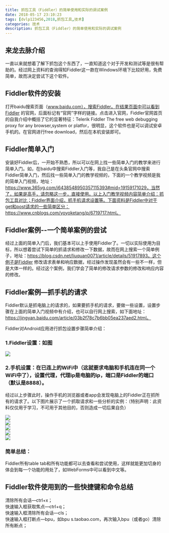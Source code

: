 ```yaml
---
title: 抓包工具（Fiddler）的简单使用和实际的调试案例
date: 2018-05-17 23:10:23
tags: [dvlp123456,2018,抓包工具,技术]
categories: 技术
description: 抓包工具（Fiddler）的简单使用和实际的调试案例
---
```


## 来龙去脉介绍  

一直以来就想着了解下抓包这个东西了，一直知道这个对于开发和测试等是很有帮助的。经过网上资料的查询得知Fiddler这一款在Windows环境下比较好用，免费简单，故而决定尝试下这个软件。   
<!--more-->

## Fiddler软件的安装  

打开baidu搜索页面（www.baidu.com），搜索Fiddler。在结果页面中可以看到Fiddler 的官网，后面标记有“官网”字样的链接。点击进入官网，Fiddler官网首页的自我介绍中概括了它的显著特征：Telerik Fiddler The free web debugging proxy for any browser,system or platfor，很明显，这个软件也是可以调试安卓手机的。在官网进行free download，然后在本机安装即可。  

## Fiddler简单入门  

安装好Fiddler后，一开始不熟悉，所以可以在网上找一些简单入门的教学来进行简单入门。如，在baidu中搜索Fiddler入门等，我自己是在头条官网中搜索Fiddler简单入门，然后找一些简单入门的教学视频的，下面的一个教学视频是我的简单入门视频，地址：https://www.365yg.com/i6438548950357115393#mid=19159171029，当然了，如果是高手，请忽略这一步，直接使用。以上入门教学视频内容简单介绍：抓包工具对比；Fiddler界面介绍，抓手机请求设置等。下面资料是Fiddler中对于get和post请求的一些简单区分：https://www.cnblogs.com/yoyoketang/p/6719717.html。  

## Fiddler案例--一个简单案例的尝试  

经过上面的简单入门后，我们基本可以上手使用Fiddler了。一切以实际使用为目标，所以想着尝试下简单的抓请求和修改一下数据，故而在网上搜索一个简单例子，地址：https://blog.csdn.net/liuquan0071/article/details/51917893。这个例子是Fiddler 修改请求表单和响应数据，经过操作发现虽然会有一些不一样，但是大体一样的。经过这个案例，我们学会了简单的修改请求参数的修改和响应内容的修改。  

## Fiddler案例—抓手机的请求  

Fiddler默认是抓电脑上的请求的，如果要抓手机的请求，要做一些设置，设置步骤在上面的简单入门视频中有介绍，也可以自行网上搜索，如下面地址：https://jingyan.baidu.com/article/03b2f78c7b6bb05ea237aed2.html。  

Fiddler对Android应用进行抓包设置步骤简单介绍：  

### 1.Fiddler设置：如图  

![](/img/fiddler-1.png)  

### 2.手机设置：在已连上的WiFi中（这就要求电脑和手机连在同一个WiFi中了），设置代理，代理ip是电脑的ip，端口是Fiddler的端口（默认是8888）。  

经过以上步骤此时，操作手机的浏览器或者app会发现电脑上的Fiddler正在抓所有的请求了。以下图片展示了一个抓取请求和一些分析的实例：（特别声明：此资料仅仅用于学习，不可用于其他目的，否则造成一切后果自负）  

![](/img/fiddler-2.png)  
![](/img/fiddler-3.png)  
![](/img/fiddler-4.png)  
![](/img/fiddler-5.png)  
![](/img/fiddler-6.png)  

### 简单总结：  

Fiddler所有table tab和所有功能都可以去查看和尝试使用，这样就能更加切身的体会到每一个功能的用处了，如WebForms中可以看到中文等。  

## Fiddler软件使用到的一些快捷键和命令总结  

清除所有会话—ctrl+x；  
快速输入框获取焦点—ctrl+q；  
快速输入框清除所有会话—cls；  
快速输入框打断点—bpu，如bpu s.taobao.com，再次输入bpu（或者go）清除所有断点；  

